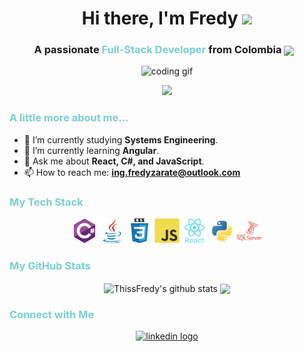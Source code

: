 <h1 align="center">Hi there, I'm Fredy <img src="https://media.giphy.com/media/hvRJCLFzcasrR4ia7z/giphy.gif" width="35"></h1>

<h3 align="center">A passionate <span style="color: #79d1d1;">Full-Stack Developer</span> from Colombia <img src="https://upload.wikimedia.org/wikipedia/commons/2/21/Flag_of_Colombia.svg" width="25" style="display:inline-block; vertical-align:middle;"></h3>

<p align="center">
  <img src="https://media.giphy.com/media/v1.Y2lkPTc5MGI3NjExZDlteXBxdXU4N3Z5NGNlcHA5Yzc4Ync5OThsZ3Z3NWdwY29qbHg0eCZlcD12MV9naWZzX3NlYXJjaCZjdD1n/JqmupuTVZYaQX5s094/giphy.gif" alt="coding gif" width="600"/>
</p>

<p align="center">
  <img src="https://raw.githubusercontent.com/ThissFredy/ThissFredy/main/resources/hr.gif" width="600" />
</p>

### <span style="color: #79d1d1;">A little more about me...</span>

- 🔭 I’m currently studying **Systems Engineering**.
- 🌱 I’m currently learning **Angular**.
- 💬 Ask me about **React, C#, and JavaScript**.
- 📫 How to reach me: **ing.fredyzarate@outlook.com**


### <span style="color: #79d1d1;">My Tech Stack</span>

<p align="center">
  <a href="https://learn.microsoft.com/en-us/dotnet/csharp/" target="_blank" rel="noreferrer"><img src="https://raw.githubusercontent.com/devicons/devicon/master/icons/csharp/csharp-original.svg" alt="csharp" width="40" height="40"/></a>
  <a href="https://www.java.com" target="_blank" rel="noreferrer"><img src="https://raw.githubusercontent.com/devicons/devicon/master/icons/java/java-original.svg" alt="java" width="40" height="40"/></a>
  <a href="https://www.w3schools.com/css/" target="_blank" rel="noreferrer"><img src="https://raw.githubusercontent.com/devicons/devicon/master/icons/css3/css3-original-wordmark.svg" alt="css3" width="40" height="40"/></a>
  <a href="https://developer.mozilla.org/en-US/docs/Web/JavaScript" target="_blank" rel="noreferrer"><img src="https://raw.githubusercontent.com/devicons/devicon/master/icons/javascript/javascript-original.svg" alt="javascript" width="40" height="40"/></a>
  <a href="https://reactjs.org/" target="_blank" rel="noreferrer"><img src="https://raw.githubusercontent.com/devicons/devicon/master/icons/react/react-original-wordmark.svg" alt="react" width="40" height="40"/></a>
  <a href="https://www.python.org" target="_blank" rel="noreferrer"><img src="https://raw.githubusercontent.com/devicons/devicon/master/icons/python/python-original.svg" alt="python" width="40" height="40"/></a>
  <a href="https://www.microsoft.com/sql-server" target="_blank" rel="noreferrer"><img src="https://raw.githubusercontent.com/devicons/devicon/master/icons/microsoftsqlserver/microsoftsqlserver-plain-wordmark.svg" alt="sql" width="40" height="40"/></a>
</p>

### <span style="color: #79d1d1;">My GitHub Stats</span>

<p align="center">
  <img align="center" src="https://github-readme-stats.vercel.app/api?username=ThissFredy&show_icons=true&hide_border=true&title_color=79d1d1&icon_color=79d1d1&bg_color=1a1b27&text_color=c9d1d9" alt="ThissFredy's github stats" />
  <img align="center" src="https://github-readme-stats.vercel.app/api/top-langs/?username=ThissFredy&layout=compact&hide_border=true&title_color=79d1d1&bg_color=1a1b27&text_color=c9d1d9" />
</p>

### <span style="color: #79d1d1;">Connect with Me</span>

<p align="center">
  <a href="https://www.linkedin.com/in/fredy-zarate/" target="_blank">
    <img src="https://raw.githubusercontent.com/maurodesouza/profile-readme-generator/master/src/assets/icons/social/linkedin/default.svg" width="52" height="40" alt="linkedin logo" />
  </a>
</p>
